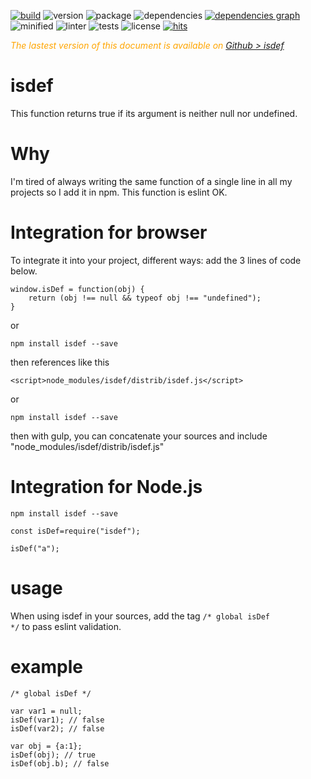 <div style="display:inline">

[![build](https://travis-ci.org/Sylvain59650/isdef.png?branch=master)](https://travis-ci.org/Sylvain59650/isdef)
![version](https://img.shields.io/npm/v/isdef.svg)
![package](https://img.shields.io/github/package-json/v/Sylvain59650/isdef.svg)
![dependencies](https://img.shields.io/david/Sylvain59650/isdef.svg)
[![dependencies graph](https://img.shields.io/badge/dependencies-graph-blue.svg)](http://npm.anvaka.com/#/view/2d/isdef)
![minified](https://img.shields.io/bundlephobia/min/isdef.svg)
![linter](https://img.shields.io/badge/eslint-ok-blue.svg)
![tests](https://img.shields.io/badge/tests-passing-brightgreen.svg)
![license](https://img.shields.io/npm/l/isdef.svg)
[![hits](http://hits.dwyl.com/Sylvain59650/isdef.svg)](http://hits.dwyl.com/Sylvain59650/isdef)
</div>

 <div class="Note" style="color:orange;font-style:italic">
 
  The lastest version of this document is available on [Github > isdef](https://github.com/Sylvain59650/isdef/blob/master/README.md)
</div>

# isdef
This function returns true if its argument is neither null nor undefined.

# Why

I'm tired of always writing the same function of a single line in all my projects so I add it in npm. This function is eslint OK.

# Integration for browser

To integrate it into your project, different ways:
add the 3 lines of code below.

    
    window.isDef = function(obj) {
        return (obj !== null && typeof obj !== "undefined");
    }
    

or

    npm install isdef --save
then references like this

    <script>node_modules/isdef/distrib/isdef.js</script>

or 

    npm install isdef --save
then
    with gulp, you can concatenate your sources and include
    "node_modules/isdef/distrib/isdef.js"

# Integration for Node.js
 
    npm install isdef --save

    const isDef=require("isdef");

    isDef("a");


# usage

When using isdef in your sources,
add the tag <code>/* global isDef */</code> to pass eslint validation.

# example

    /* global isDef */

    var var1 = null;
    isDef(var1); // false
    isDef(var2); // false

    var obj = {a:1};
    isDef(obj); // true
    isDef(obj.b); // false


